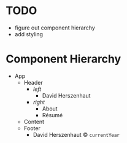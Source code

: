 # TODO

* figure out component hierarchy
* add styling

# Component Hierarchy

* App
  * Header
    * *left*
      * David Herszenhaut
    * *right*
      * About
      * R&eacute;sum&eacute;
  * Content
  * Footer
    * David Herszenhaut &copy; `currentYear`
